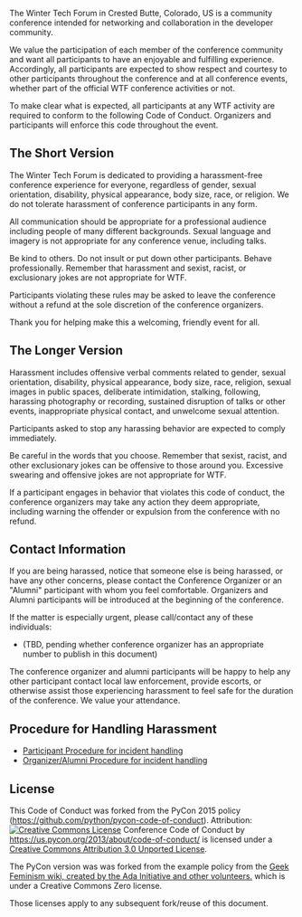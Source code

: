 The Winter Tech Forum in Crested Butte, Colorado, US is a community conference intended for networking and collaboration in the developer community.

We value the participation of each member of the conference community and want all participants to have an enjoyable and fulfilling experience. Accordingly, all participants are expected to show respect and courtesy to other participants throughout the conference and at all conference events, whether part of the official WTF conference activities or not.

To make clear what is expected, all participants at any WTF activity are required to conform to the following Code of Conduct. Organizers and participants will enforce this code throughout the event.

The Short Version
-----------------

The Winter Tech Forum is dedicated to providing a harassment-free conference experience for everyone, regardless of gender, sexual orientation, disability, physical appearance, body size, race, or religion. We do not tolerate harassment of conference participants in any form.

All communication should be appropriate for a professional audience including people of many different backgrounds. Sexual language and imagery is not appropriate for any conference venue, including talks.

Be kind to others. Do not insult or put down other participants. Behave professionally. Remember that harassment and sexist, racist, or exclusionary jokes are not appropriate for WTF.

Participants violating these rules may be asked to leave the conference without a refund at the sole discretion of the conference organizers.

Thank you for helping make this a welcoming, friendly event for all.

The Longer Version
------------------

Harassment includes offensive verbal comments related to gender, sexual orientation, disability, physical appearance, body size, race, religion, sexual images in public spaces, deliberate intimidation, stalking, following, harassing photography or recording, sustained disruption of talks or other events, inappropriate physical contact, and unwelcome sexual attention.

Participants asked to stop any harassing behavior are expected to comply immediately.

Be careful in the words that you choose. Remember that sexist, racist, and other exclusionary jokes can be offensive to those around you. Excessive swearing and offensive jokes are not appropriate for WTF.

If a participant engages in behavior that violates this code of conduct, the conference organizers may take any action they deem appropriate, including warning the offender or expulsion from the conference with no refund.

Contact Information
-------------------

If you are being harassed, notice that someone else is being harassed, or have any other concerns, please contact the Conference Organizer or an "Alumni" participant with whom you feel comfortable. Organizers and Alumni participants will be introduced at the beginning of the conference.

If the matter is especially urgent, please call/contact any of these individuals:

- (TBD, pending whether conference organizer has an appropriate number to publish in this document)

The conference organizer and alumni participants will be happy to help any other participant contact local law enforcement, provide escorts, or otherwise assist those experiencing harassment to feel safe for the duration of the conference. We value your attendance.

Procedure for Handling Harassment
------------------------------------------
- [Participant Procedure for incident handling](procedure_participant.md)
- [Organizer/Alumni Procedure for incident handling](procedure_org_alum.md)

License
-------

This Code of Conduct was forked from the PyCon 2015 policy (https://github.com/python/pycon-code-of-conduct). Attribution: <a rel="license" href="http://creativecommons.org/licenses/by/3.0/"><img alt="Creative Commons License" style="border-width:0" src="http://i.creativecommons.org/l/by/3.0/88x31.png" /></a> <span xmlns:dct="http://purl.org/dc/terms/" href="http://purl.org/dc/dcmitype/Text" property="dct:title" rel="dct:type">Conference Code of Conduct</span> by <a xmlns:cc="http://creativecommons.org/ns#" href="https://us.pycon.org/2013/about/code-of-conduct/" property="cc:attributionName" rel="cc:attributionURL">https://us.pycon.org/2013/about/code-of-conduct/</a> is licensed under a <a rel="license" href="http://creativecommons.org/licenses/by/3.0/">Creative Commons Attribution 3.0 Unported License</a>.

The PyCon version was was forked from the example policy from the [Geek Feminism wiki, created by the Ada Initiative and other volunteers.](http://geekfeminism.wikia.com/wiki/Conference_anti-harassment/Policy) which is under a Creative Commons Zero license.

Those licenses apply to any subsequent fork/reuse of this document.

